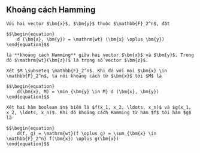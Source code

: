 ## Khoảng cách Hamming

````{prf:definition} Khoảng cách Hamming giữa hai vector
Với hai vector $\bm{x}$, $\bm{y}$ thuộc $\mathbb{F}_2^n$, đặt

$$\begin{equation}
	d (\bm{x}, \bm{y}) = \mathrm{wt} (\bm{x} \oplus \bm{y})
\end{equation}$$

là **khoảng cách Hamming** giữa hai vector $\bm{x}$ và $\bm{y}$. Trong đó $\mathrm{wt}(\bm{z})$ là trọng số vector $\bm{z}$.
````

````{prf:definition} Khoảng cách Hamming từ vector tới tập vector
Xét $M \subseteq \mathbb{F}_2^n$. Khi đó với mọi $\bm{x} \in \mathbb{F}_2^n$, ta nói khoảng cách từ $\bm{x}$ tới $M$ là

$$\begin{equation}
	d(\bm{x}, M) = \min_{\bm{y} \in M} d (\bm{x}, \bm{y})
\end{equation}$$
````

````{prf:definition} Khoảng cách Hamming giữa hai hàm boolean
Xét hai hàm boolean $n$ biến là $f(x_1, x_2, \ldots, x_n)$ và $g(x_1, x_2, \ldots, x_n)$. Khi đó khoảng cách Hamming từ hàm $f$ tới hàm $g$ là

$$\begin{equation}
	d(f, g) = \mathrm{wt}(f \oplus g) = \sum_{\bm{x} \in \mathbb{F}_2^n} f(\bm{x}) \oplus g(\bm{x})
\end{equation}$$
````
